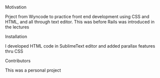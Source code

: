 Motivation

Prject from Wyncode to practice front end development using CSS and HTML, and all through text editor. This was before Rails was introduced in the lectures

Installation

I developed HTML code in SublimeText editor and added parallax features thru CSS

Contributors

This was a personal project
